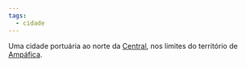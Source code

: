 ```yaml
---
tags:
  - cidade
---
```

Uma cidade portuária ao norte da [Central](./Central/Central.md), nos limites do território de [Ampáfica](./Amp%C3%A1fica.md).